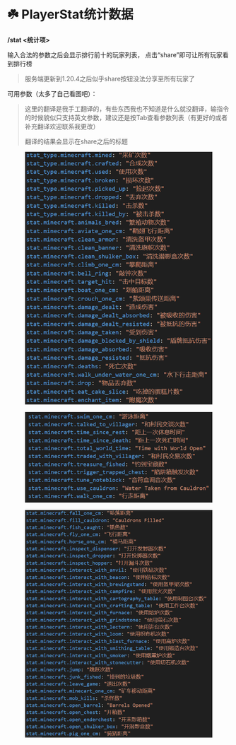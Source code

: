 # ☘️ PlayerStat统计数据

**/stat <统计项>**

输入合法的参数之后会显示排行前十的玩家列表， 点击“share”即可让所有玩家看到排行榜

> 服务端更新到1.20.4之后似乎share按钮没法分享至所有玩家了

可用参数（太多了自己看图吧）：

> 这里的翻译是我手工翻译的，有些东西我也不知道是什么就没翻译，输指令的时候貌似只支持英文参数，建议还是按Tab查看参数列表（有更好的或者补充翻译欢迎联系我更改）
>
> 翻译的结果会显示在share之后的标题

<figure><img src="../.gitbook/assets/1.png" alt=""><figcaption></figcaption></figure>

<figure><img src="../.gitbook/assets/3.png" alt=""><figcaption></figcaption></figure>

<figure><img src="../.gitbook/assets/2.png" alt=""><figcaption></figcaption></figure>
